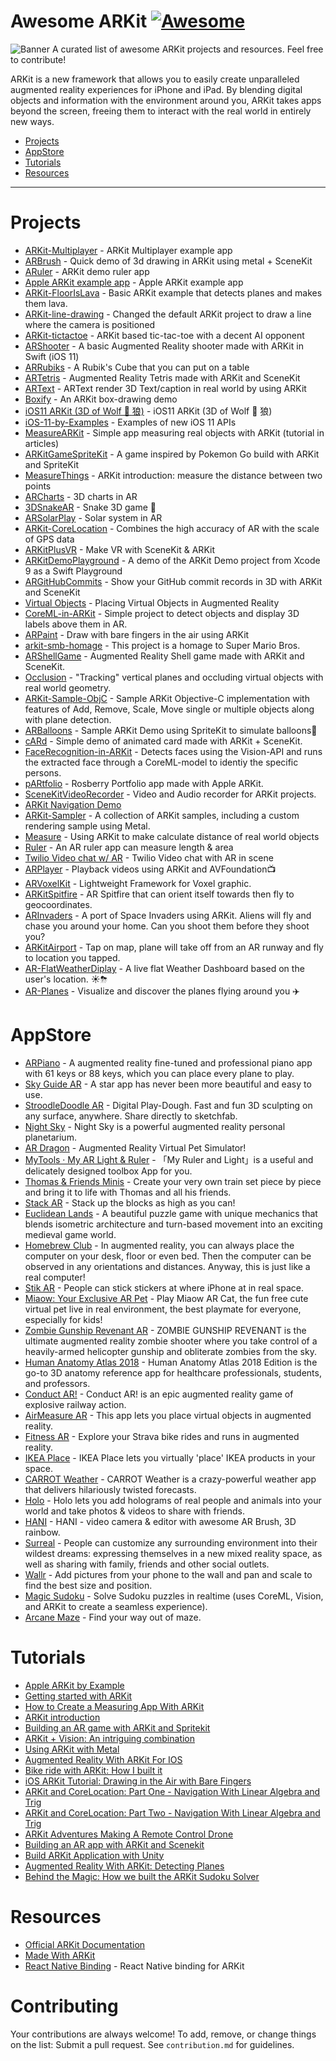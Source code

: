 # Awesome ARKit [![Awesome](https://cdn.rawgit.com/sindresorhus/awesome/d7305f38d29fed78fa85652e3a63e154dd8e8829/media/badge.svg)](https://github.com/sindresorhus/awesome)


![Banner](https://raw.githubusercontent.com/olucurious/awesome-arkit/master/banner.png)
A curated list of awesome ARKit projects and resources. Feel free to contribute!

ARKit is a new framework that allows you to easily create unparalleled augmented reality experiences for iPhone and iPad. By blending digital objects and information with the environment around you, ARKit takes apps beyond the screen, freeing them to interact with the real world in entirely new ways.

- [Projects](#projects)
- [AppStore](#appstore)
- [Tutorials](#tutorials)
- [Resources](#resources)

- - -

# Projects

* [ARKit-Multiplayer](https://github.com/eugenebokhan/ARKit-Multiplayer) - ARKit Multiplayer example app
* [ARBrush](https://github.com/laanlabs/ARBrush) - Quick demo of 3d drawing in ARKit using metal + SceneKit
* [ARuler](https://github.com/duzexu/ARuler) - ARKit demo ruler app
* [Apple ARKit example app](https://github.com/markdaws/arkit-by-example) - Apple ARKit example app
* [ARKit-FloorIsLava](https://github.com/arirawr/ARKit-FloorIsLava) - Basic ARKit example that detects planes and makes them lava.
* [ARKit-line-drawing](https://github.com/lapfelix/ARKit-line-drawing) - Changed the default ARKit project to draw a line where the camera is positioned
* [ARKit-tictactoe](https://github.com/bjarnel/arkit-tictactoe) - ARKit based tic-tac-toe with a decent AI opponent
* [ARShooter](https://github.com/farice/ARShooter) - A basic Augmented Reality shooter made with ARKit in Swift (iOS 11)
* [ARRubiks](https://github.com/Nicholas714/ARRubiks) - A Rubik's Cube that you can put on a table
* [ARTetris](https://github.com/exyte/ARTetris) - Augmented Reality Tetris made with ARKit and SceneKit
* [ARText](https://github.com/markz-nyc/ARText) - ARText render 3D Text/caption in real world by using ARKit
* [Boxify](https://github.com/alunbestor/Boxify) - An ARKit box-drawing demo
* [iOS11 ARKit (3D of Wolf 🐺 狼)](https://github.com/yx79/ARKit-Wolf) - iOS11 ARKit (3D of Wolf 🐺 狼)
* [iOS-11-by-Examples](https://github.com/artemnovichkov/iOS-11-by-Examples) - Examples of new iOS 11 APIs
* [MeasureARKit](https://github.com/DroidsOnRoids/MeasureARKit) - Simple app measuring real objects with ARKit (tutorial in articles)
* [ARKitGameSpriteKit](https://github.com/eh3rrera/ARKitGameSpriteKit) - A game inspired by Pokemon Go build with ARKit and SpriteKit
* [MeasureThings](https://github.com/whitesmith/MeasureThings) - ARKit introduction: measure the distance between two points
* [ARCharts](https://github.com/Boris-Em/ARCharts) - 3D charts in AR
* [3DSnakeAR](https://github.com/PGSSoft/3DSnakeAR) - Snake 3D game 🐍 
* [ARSolarPlay](https://github.com/miliPolo/ARSolarPlay) - Solar system in AR
* [ARKit-CoreLocation](https://github.com/ProjectDent/ARKit-CoreLocation) - Combines the high accuracy of AR with the scale of GPS data
* [ARKitPlusVR](https://github.com/WorkerAmo/ARKitPlusVR) - Make VR with SceneKit & ARKit
* [ARKitDemoPlayground](https://github.com/mhanlon/ARKitDemoPlayground) - A demo of the ARKit Demo project from Xcode 9 as a Swift Playground
* [ARGitHubCommits](https://github.com/songkuixi/ARGitHubCommits) - Show your GitHub commit records in 3D with ARKit and SceneKit
* [Virtual Objects](https://github.com/ignacio-chiazzo/ARKit) - Placing Virtual Objects in Augmented Reality
* [CoreML-in-ARKit](https://github.com/hanleyweng/CoreML-in-ARKit) - Simple project to detect objects and display 3D labels above them in AR.
* [ARPaint](https://github.com/oabdelkarim/ARPaint) - Draw with bare fingers in the air using ARKit
* [arkit-smb-homage](https://github.com/bjarnel/arkit-smb-homage) - This project is a homage to Super Mario Bros.
* [ARShellGame](https://github.com/handsomecode/arkit-shell-game) - Augmented Reality Shell game made with ARKit and SceneKit.
* [Occlusion](https://github.com/bjarnel/arkit-occlusion) - "Tracking" vertical planes and occluding virtual objects with real world geometry.
* [ARKit-Sample-ObjC](https://github.com/rajubd49/ARKit-Sample-ObjC) - Sample ARKit Objective-C implementation with features of Add, Remove, Scale, Move single or multiple objects along with plane detection.
* [ARBalloons](https://github.com/nagam11/ARBalloons) - Sample ARKit Demo using SpriteKit to simulate balloons🎈
* [cARd](https://github.com/artemnovichkov/cARd) - Simple demo of animated card made with ARKit + SceneKit.
* [FaceRecognition-in-ARKit](https://github.com/NovaTecConsulting/FaceRecognition-in-ARKit) - Detects faces using the Vision-API and runs the extracted face through a CoreML-model to identiy the specific persons.
* [pARtfolio](https://github.com/rosberry/pARtfolio) - Rosberry Portfolio app made with Apple ARKit.
* [SceneKitVideoRecorder](https://github.com/svtek/SceneKitVideoRecorder) - Video and Audio recorder for ARKit projects.
* [ARKit Navigation Demo](https://github.com/chriswebb09/ARKitNavigationDemo)
* [ARKit-Sampler](https://github.com/shu223/ARKit-Sampler) - A collection of ARKit samples, including a custom rendering sample using Metal.
* [Measure](https://github.com/levantAJ/Measure) - Using ARKit to make calculate distance of real world objects
* [Ruler](https://github.com/TBXark/Ruler) - An AR ruler app can measure length & area 
* [Twilio Video chat w/ AR](https://github.com/twilio/video-quickstart-swift/tree/master/ARKitExample) - Twilio Video chat with AR in scene
* [ARPlayer](https://github.com/MaximAlien/ARPlayer) - Playback videos using ARKit and AVFoundation📺
* [ARVoxelKit](https://github.com/VoxxxelAR/ARVoxelKit) - Lightweight Framework for Voxel graphic.
* [ARKitSpitfire](https://github.com/chriswebb09/ARKitSpitfire) - AR Spitfire that can orient itself towards then fly to geocoordinates.
* [ARInvaders](https://github.com/aivantg/ar-invaders) - A port of Space Invaders using ARKit. Aliens will fly and chase you around your home. Can you shoot them before they shoot you?
* [ARKitAirport](https://github.com/chriswebb09/ARKitAirport) - Tap on map, plane will take off from an AR runway and fly to location you tapped.
* [AR-FlatWeatherDiplay](https://github.com/nagam11/ARKit-Projects/tree/master/Project%2002%20-%20ARFlatWeather) - A live flat Weather Dashboard based on the user's location. ☀️⛈
* [AR-Planes](https://github.com/Hack-the-North-2017/AR-Planes) - Visualize and discover the planes flying around you ✈️

# AppStore

* [ARPiano](https://itunes.apple.com/us/app/arpiano/id1287013036?l=zh&ls=1&mt=8) - A augmented reality fine-tuned and professional piano app with 61 keys or 88 keys, which you can place every plane to play.
* [Sky Guide AR](https://itunes.apple.com/us/app/sky-guide-view-stars-night-or-day/id576588894?mt=8) - A star app has never been more beautiful and easy to use.
* [StroodleDoodle AR](https://itunes.apple.com/us/app/stroodledoodle-ar/id1290383778) - Digital Play-Dough. Fast and fun 3D sculpting on any surface, anywhere. Share directly to sketchfab.
* [Night Sky](https://itunes.apple.com/app/the-night-sky/id475772902?mt=8) - Night Sky is a powerful augmented reality personal planetarium.
* [AR Dragon](https://itunes.apple.com/us/app/ar-dragon/id1270046606?mt=8) - Augmented Reality Virtual Pet Simulator!
* [MyTools · My AR Light & Ruler](https://itunes.apple.com/us/app/%E6%88%91%E7%9A%84%E6%89%8B%E7%94%B5%E5%92%8C%E5%B0%BA%E5%AD%90-my-light-ruler/id557839389?mt=8) - 「My Ruler and Light」is a useful and delicately designed toolbox App for you.
* [Thomas & Friends Minis](https://itunes.apple.com/us/app/thomas-friends-minis/id1216643761?mt=8) - Create your very own train set piece by piece and bring it to life with Thomas and all his friends.
* [Stack AR](https://itunes.apple.com/app/stack-ar/id1269638287) - Stack up the blocks as high as you can!
* [Euclidean Lands](https://itunes.apple.com/us/app/euclidean-lands/id1181212221?mt=8) - A beautiful puzzle game with unique mechanics that blends isometric architecture and turn-based movement into an exciting medieval game world.
* [Homebrew Club](https://itunes.apple.com/us/app/homebrew-club/id1278615967?mt=8) - In augmented reality, you can always place the computer on your desk, floor or even bed. Then the computer can be observed in any orientations and distances. Anyway, this is just like a real computer!
* [Stik AR](https://itunes.apple.com/us/app/stik-ar/id1072055511?mt=8) - People can stick stickers at where iPhone at in real space.
* [Miaow: Your Exclusive AR Pet](https://itunes.apple.com/us/app/miaow-your-exclusive-ar-pet/id1278831491?mt=8) - Play Miaow AR Cat, the fun free cute virtual pet live in real environment, the best playmate for everyone, especially for kids!
* [Zombie Gunship Revenant AR](https://itunes.apple.com/us/app/zombie-gunship-revenant-ar/id1254976492?mt=8) - ZOMBIE GUNSHIP REVENANT is the ultimate augmented reality zombie shooter where you take control of a heavily-armed helicopter gunship and obliterate zombies from the sky.
* [Human Anatomy Atlas 2018](https://itunes.apple.com/app/id1117998129) - Human Anatomy Atlas 2018 Edition is the go-to 3D anatomy reference app for healthcare professionals, students, and professors.
* [Conduct AR!](https://itunes.apple.com/us/app/conduct-ar/id1256506674?mt=8&ign-mpt=uo%3D4) - Conduct AR! is an epic augmented reality game of explosive railway action.
* [AirMeasure AR](https://itunes.apple.com/app/apple-store/id1251282152?mt=8) - This app lets you place virtual objects in augmented reality.
* [Fitness AR](https://itunes.apple.com/us/app/fitness-ar/id1274233318) - Explore your Strava bike rides and runs in augmented reality.
* [IKEA Place](https://itunes.apple.com/us/app/ikea-place/id1279244498?mt=8) - IKEA Place lets you virtually 'place' IKEA products in your space.
* [CARROT Weather](https://itunes.apple.com/app/id961390574) - CARROT Weather is a crazy-powerful weather app that delivers hilariously twisted forecasts.
* [Holo](https://itunes.apple.com/us/app/holo/id1194175772?mt=8) - Holo lets you add holograms of real people and animals into your world and take photos & videos to share with friends. 
* [HANI](https://itunes.apple.com/app/id1227361094) - HANI - video camera & editor with awesome AR Brush, 3D rainbow.
* [Surreal](https://itunes.apple.com/app/id1286981298) - People can customize any surrounding environment into their wildest dreams: expressing themselves in a new mixed reality space, as well as sharing with family, friends and other social outlets.
* [Wallr](https://itunes.apple.com/us/app/wallr/id1278372745) - Add pictures from your phone to the wall and pan and scale to find the best size and position.
* [Magic Sudoku](https://itunes.apple.com/us/app/magic-sudoku/id1286979959) - Solve Sudoku puzzles in realtime (uses CoreML, Vision, and ARKit to create a seamless experience).
* [Arcane Maze](https://itunes.apple.com/app/id1278819229) - Find your way out of maze.

# Tutorials

* [Apple ARKit by Example](https://blog.markdaws.net/apple-arkit-by-example-ef1c8578fb59)
* [Getting started with ARKit](https://medium.com/@hilmarbirgir/getting-started-with-arkit-fd44fa4eecec)
* [How to Create a Measuring App With ARKit](https://www.thedroidsonroids.com/blog/how-to-create-a-measuring-app-with-arkit-in-ios-11)
* [ARKit introduction](https://www.whitesmith.co/blog/arkit-introduction/)
* [Building an AR game with ARKit and Spritekit](https://blog.pusher.com/building-ar-game-arkit-spritekit/)
* [ARKit + Vision: An intriguing combination](https://dev.to/osterbergjordan/arkit--vision-an-intriguing-combination)
* [Using ARKit with Metal](http://metalkit.org/2017/07/29/using-arkit-with-metal.html)
* [Augmented Reality With ARKit For IOS](https://digitalleaves.com/blog/2017/08/augmented-reality-arkit/)
* [Bike ride with ARKit: How I built it](https://blog.mapbox.com/bike-ride-with-arkit-mapbox-unity-9a66f91d91b2)
* [iOS ARKit Tutorial: Drawing in the Air with Bare Fingers](https://www.toptal.com/swift/ios-arkit-tutorial-drawing-in-air-with-fingers)
* [ARKit and CoreLocation: Part One -
Navigation With Linear Algebra and Trig](https://medium.com/journey-of-one-thousand-apps/arkit-and-corelocation-part-one-fc7cb2fa0150)
* [ARKit and CoreLocation: Part Two -
Navigation With Linear Algebra and Trig](https://medium.com/journey-of-one-thousand-apps/arkit-and-corelocation-part-two-7b045fb1d7a1)
* [ARKit Adventures
Making A Remote Control Drone](https://medium.com/journey-of-one-thousand-apps/aarkit-adventures-697dfbe7779e)
* [Building an AR app with ARKit and Scenekit](https://blog.pusher.com/building-an-ar-app-with-arkit-and-scenekit/)
* [Build ARKit Application with Unity](https://medium.com/@davidguandev/build-arkit-application-with-unity-10af4a5e3b05)
* [Augmented Reality With ARKit: Detecting Planes](https://digitalleaves.com/blog/2017/10/augmented-reality-with-arkit-detecting-planes/)
* [Behind the Magic: How we built the ARKit Sudoku Solver](https://blog.prototypr.io/behind-the-magic-how-we-built-the-arkit-sudoku-solver-e586e5b685b0)

# Resources

* [Official ARKit Documentation](https://developer.apple.com/documentation/arkit)
* [Made With ARKit](http://www.madewitharkit.com)
* [React Native Binding](https://github.com/HippoAR/react-native-arkit) - React Native binding for ARKit

# Contributing

Your contributions are always welcome! To add, remove, or change things on the list: Submit a pull request. See `contribution.md` for guidelines.

